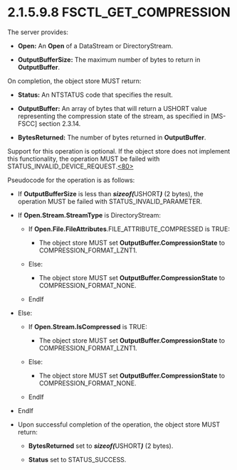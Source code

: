 <html dir="LTR" xmlns:mshelp="http://msdn.microsoft.com/mshelp" xmlns:ddue="http://ddue.schemas.microsoft.com/authoring/2003/5" xmlns:xlink="http://www.w3.org/1999/xlink" xmlns:tool="http://www.microsoft.com/tooltip">
    <head>
        <meta http-equiv="Content-Type" content="text/html; CHARSET=utf-8"></meta>
        <meta name="save" content="history"></meta>
        <title>2.1.5.9.8 FSCTL_GET_COMPRESSION</title>
        <xml>
            <mshelp:toctitle title="2.1.5.9.8 FSCTL_GET_COMPRESSION"></mshelp:toctitle>
            <mshelp:rltitle title="[MS-FSA]: FSCTL_GET_COMPRESSION"></mshelp:rltitle>
            <mshelp:keyword index="A" term="80c21e17-6ad4-48b3-b287-a63c3e7edb94"></mshelp:keyword>
            <mshelp:attr name="DCSext.ContentType" value="open specification"></mshelp:attr>
            <mshelp:attr name="AssetID" value="80c21e17-6ad4-48b3-b287-a63c3e7edb94"></mshelp:attr>
            <mshelp:attr name="TopicType" value="kbRef"></mshelp:attr>
            <mshelp:attr name="DCSext.Title" value="[MS-FSA]: FSCTL_GET_COMPRESSION" />
        </xml>
    </head>
    <body>
        <div id="header">
            <h1 class="heading">2.1.5.9.8 FSCTL_GET_COMPRESSION</h1>
        </div>
        <div id="mainSection">
            <div id="mainBody">
                <div id="allHistory" class="saveHistory"></div>
                <div id="sectionSection0" class="section" name="collapseableSection">
                    

<p>The server provides:</p>

<ul><li><p><span><span> 
</span></span><b>Open:</b> An <b>Open</b> of a DataStream or DirectoryStream.</p>

</li><li><p><span><span> 
</span></span><b>OutputBufferSize:</b> The maximum number of bytes to return in
<b>OutputBuffer</b>.</p>

</li></ul><p>On completion, the object store MUST return:</p>

<ul><li><p><span><span> 
</span></span><b>Status:</b> An NTSTATUS code that specifies the result.</p>

</li><li><p><span><span> 
</span></span><b>OutputBuffer:</b> An array of bytes that will return a USHORT
value representing the compression state of the stream, as specified in <mshelp:link keywords="efbfe127-73ad-4140-9967-ec6500e66d5e" tabindex="0">[MS-FSCC]</mshelp:link>
section <mshelp:link keywords="62de177d-ed90-4884-ae04-9de52f1180f1" tabindex="0">2.3.14</mshelp:link>.</p>

</li><li><p><span><span> 
</span></span><b>BytesReturned:</b> The number of bytes returned in <b>OutputBuffer</b>.</p>

</li></ul><p>Support for this operation is optional. If the object store
does not implement this functionality, the operation MUST be failed with
STATUS_INVALID_DEVICE_REQUEST.<a id="Appendix_A_Target_80"></a><a href="4e3695bd-7574-4f24-a223-b4679c065b63.md#Appendix_A_80" aria-label="Product behavior note 80">&lt;80&gt;</a></p>

<p>Pseudocode for the operation is as follows:</p>

<ul><li><p><span><span> 
</span></span>If <b>OutputBufferSize</b> is less than <b><i>sizeof(</i></b>USHORT<b><i>)</i></b>
(2 bytes), the operation MUST be failed with STATUS_INVALID_PARAMETER.</p>

</li><li><p><span><span> 
</span></span>If <b>Open.Stream.StreamType</b> is DirectoryStream:</p>

<ul><li><p><span><span>  </span></span>If <b>Open.File.FileAttributes</b>.FILE_ATTRIBUTE_COMPRESSED
is TRUE:</p>

<ul><li><p><span><span> 
</span></span>The object store MUST set <b>OutputBuffer.CompressionState</b> to
COMPRESSION_FORMAT_LZNT1.</p>

</li></ul></li><li><p><span><span>  </span></span>Else:</p>

<ul><li><p><span><span> 
</span></span>The object store MUST set <b>OutputBuffer.CompressionState</b> to
COMPRESSION_FORMAT_NONE.</p>

</li></ul></li><li><p><span><span>  </span></span>EndIf</p>

</li></ul></li><li><p><span><span> 
</span></span>Else:</p>

<ul><li><p><span><span>  </span></span>If <b>Open.Stream.IsCompressed</b>
is TRUE:</p>

<ul><li><p><span><span> 
</span></span>The object store MUST set <b>OutputBuffer.CompressionState</b> to
COMPRESSION_FORMAT_LZNT1.</p>

</li></ul></li><li><p><span><span>  </span></span>Else:</p>

<ul><li><p><span><span> 
</span></span>The object store MUST set <b>OutputBuffer.CompressionState</b> to
COMPRESSION_FORMAT_NONE.</p>

</li></ul></li><li><p><span><span>  </span></span>EndIf</p>

</li></ul></li><li><p><span><span> 
</span></span>EndIf</p>

</li><li><p><span><span> 
</span></span>Upon successful completion of the operation, the object store
MUST return:</p>

<ul><li><p><span><span>  </span></span><b>BytesReturned</b>
set to <b><i>sizeof(</i></b>USHORT<b><i>)</i></b> (2 bytes).</p>

</li><li><p><span><span>  </span></span><b>Status</b>
set to STATUS_SUCCESS.</p>

</li></ul></li></ul>
                </div>
            </div>
        </div>
    </body>
</html>